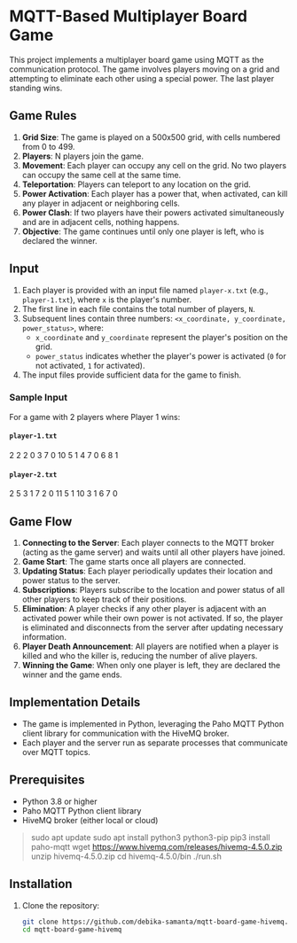 # MQTT-Based Multiplayer Board Game

This project implements a multiplayer board game using MQTT as the communication protocol. The game involves players moving on a grid and attempting to eliminate each other using a special power. The last player standing wins.

## Game Rules

1. **Grid Size**: The game is played on a 500x500 grid, with cells numbered from 0 to 499.
2. **Players**: N players join the game.
3. **Movement**: Each player can occupy any cell on the grid. No two players can occupy the same cell at the same time.
4. **Teleportation**: Players can teleport to any location on the grid.
5. **Power Activation**: Each player has a power that, when activated, can kill any player in adjacent or neighboring cells.
6. **Power Clash**: If two players have their powers activated simultaneously and are in adjacent cells, nothing happens.
7. **Objective**: The game continues until only one player is left, who is declared the winner.

## Input

1. Each player is provided with an input file named `player-x.txt` (e.g., `player-1.txt`), where `x` is the player's number.
2. The first line in each file contains the total number of players, `N`.
3. Subsequent lines contain three numbers: `<x_coordinate, y_coordinate, power_status>`, where:
   - `x_coordinate` and `y_coordinate` represent the player's position on the grid.
   - `power_status` indicates whether the player's power is activated (`0` for not activated, `1` for activated).
4. The input files provide sufficient data for the game to finish.

### Sample Input

For a game with 2 players where Player 1 wins:

#### `player-1.txt`
2 2 2 0 3 7 0 10 5 1 4 7 0 6 8 1

#### `player-2.txt`
2 5 3 1 7 2 0 11 5 1 10 3 1 6 7 0


## Game Flow

1. **Connecting to the Server**: Each player connects to the MQTT broker (acting as the game server) and waits until all other players have joined.
2. **Game Start**: The game starts once all players are connected.
3. **Updating Status**: Each player periodically updates their location and power status to the server.
4. **Subscriptions**: Players subscribe to the location and power status of all other players to keep track of their positions.
5. **Elimination**: A player checks if any other player is adjacent with an activated power while their own power is not activated. If so, the player is eliminated and disconnects from the server after updating necessary information.
6. **Player Death Announcement**: All players are notified when a player is killed and who the killer is, reducing the number of alive players.
7. **Winning the Game**: When only one player is left, they are declared the winner and the game ends.

## Implementation Details

- The game is implemented in Python, leveraging the Paho MQTT Python client library for communication with the HiveMQ broker.
- Each player and the server run as separate processes that communicate over MQTT topics.

## Prerequisites

- Python 3.8 or higher
- Paho MQTT Python client library
- HiveMQ broker (either local or cloud)
  
> sudo apt update
> sudo apt install python3 python3-pip
> pip3 install paho-mqtt
> wget https://www.hivemq.com/releases/hivemq-4.5.0.zip
> unzip hivemq-4.5.0.zip
> cd hivemq-4.5.0/bin
> ./run.sh




## Installation

1. Clone the repository:

   ```bash
   git clone https://github.com/debika-samanta/mqtt-board-game-hivemq.git
   cd mqtt-board-game-hivemq
   


